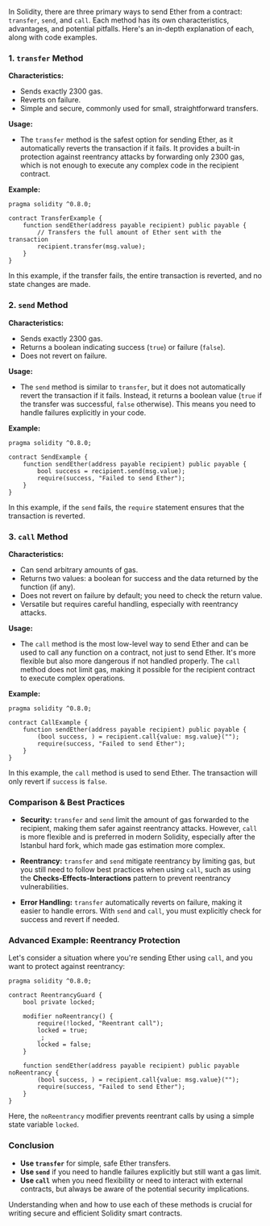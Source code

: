 In Solidity, there are three primary ways to send Ether from a contract: `transfer`, `send`, and `call`. Each method has its own characteristics, advantages, and potential pitfalls. Here's an in-depth explanation of each, along with code examples.

### 1. **`transfer` Method**

**Characteristics:**
- Sends exactly 2300 gas.
- Reverts on failure.
- Simple and secure, commonly used for small, straightforward transfers.

**Usage:**
- The `transfer` method is the safest option for sending Ether, as it automatically reverts the transaction if it fails. It provides a built-in protection against reentrancy attacks by forwarding only 2300 gas, which is not enough to execute any complex code in the recipient contract.

**Example:**
```solidity
pragma solidity ^0.8.0;

contract TransferExample {
    function sendEther(address payable recipient) public payable {
        // Transfers the full amount of Ether sent with the transaction
        recipient.transfer(msg.value);
    }
}
```

In this example, if the transfer fails, the entire transaction is reverted, and no state changes are made.

### 2. **`send` Method**

**Characteristics:**
- Sends exactly 2300 gas.
- Returns a boolean indicating success (`true`) or failure (`false`).
- Does not revert on failure.

**Usage:**
- The `send` method is similar to `transfer`, but it does not automatically revert the transaction if it fails. Instead, it returns a boolean value (`true` if the transfer was successful, `false` otherwise). This means you need to handle failures explicitly in your code.

**Example:**
```solidity
pragma solidity ^0.8.0;

contract SendExample {
    function sendEther(address payable recipient) public payable {
        bool success = recipient.send(msg.value);
        require(success, "Failed to send Ether");
    }
}
```

In this example, if the `send` fails, the `require` statement ensures that the transaction is reverted.

### 3. **`call` Method**

**Characteristics:**
- Can send arbitrary amounts of gas.
- Returns two values: a boolean for success and the data returned by the function (if any).
- Does not revert on failure by default; you need to check the return value.
- Versatile but requires careful handling, especially with reentrancy attacks.

**Usage:**
- The `call` method is the most low-level way to send Ether and can be used to call any function on a contract, not just to send Ether. It's more flexible but also more dangerous if not handled properly. The `call` method does not limit gas, making it possible for the recipient contract to execute complex operations.

**Example:**
```solidity
pragma solidity ^0.8.0;

contract CallExample {
    function sendEther(address payable recipient) public payable {
        (bool success, ) = recipient.call{value: msg.value}("");
        require(success, "Failed to send Ether");
    }
}
```

In this example, the `call` method is used to send Ether. The transaction will only revert if `success` is `false`.

### **Comparison & Best Practices**

- **Security:** `transfer` and `send` limit the amount of gas forwarded to the recipient, making them safer against reentrancy attacks. However, `call` is more flexible and is preferred in modern Solidity, especially after the Istanbul hard fork, which made gas estimation more complex.

- **Reentrancy:** `transfer` and `send` mitigate reentrancy by limiting gas, but you still need to follow best practices when using `call`, such as using the **Checks-Effects-Interactions** pattern to prevent reentrancy vulnerabilities.

- **Error Handling:** `transfer` automatically reverts on failure, making it easier to handle errors. With `send` and `call`, you must explicitly check for success and revert if needed.

### **Advanced Example: Reentrancy Protection**

Let's consider a situation where you're sending Ether using `call`, and you want to protect against reentrancy:

```solidity
pragma solidity ^0.8.0;

contract ReentrancyGuard {
    bool private locked;

    modifier noReentrancy() {
        require(!locked, "Reentrant call");
        locked = true;
        _;
        locked = false;
    }
    
    function sendEther(address payable recipient) public payable noReentrancy {
        (bool success, ) = recipient.call{value: msg.value}("");
        require(success, "Failed to send Ether");
    }
}
```

Here, the `noReentrancy` modifier prevents reentrant calls by using a simple state variable `locked`.

### **Conclusion**

- **Use `transfer`** for simple, safe Ether transfers.
- **Use `send`** if you need to handle failures explicitly but still want a gas limit.
- **Use `call`** when you need flexibility or need to interact with external contracts, but always be aware of the potential security implications.

Understanding when and how to use each of these methods is crucial for writing secure and efficient Solidity smart contracts.